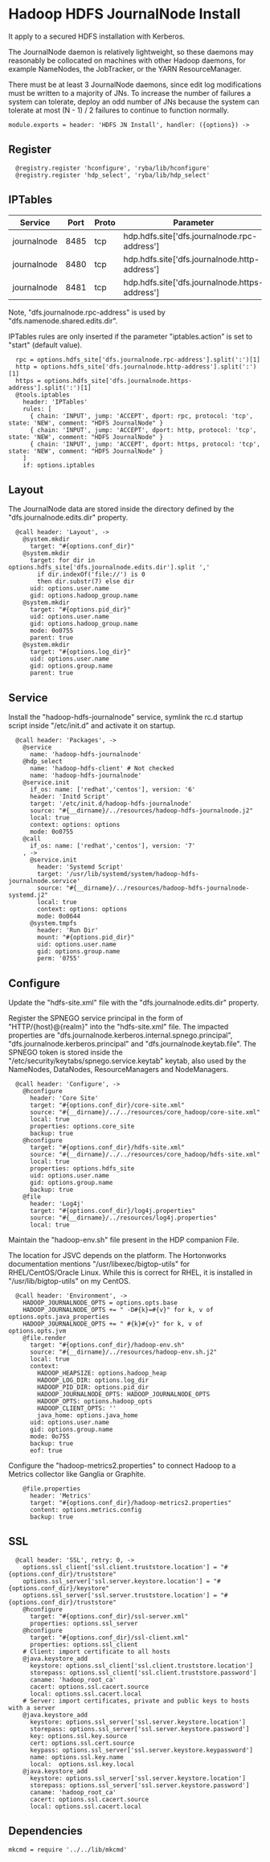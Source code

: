 # Hadoop HDFS JournalNode Install

It apply to a secured HDFS installation with Kerberos.

The JournalNode daemon is relatively lightweight, so these daemons may reasonably
be collocated on machines with other Hadoop daemons, for example NameNodes, the
JobTracker, or the YARN ResourceManager.

There must be at least 3 JournalNode daemons, since edit log modifications must
be written to a majority of JNs. To increase the number of failures a system
can tolerate, deploy an odd number of JNs because the system can tolerate at
most (N - 1) / 2 failures to continue to function normally.

    module.exports = header: 'HDFS JN Install', handler: ({options}) ->

## Register

      @registry.register 'hconfigure', 'ryba/lib/hconfigure'
      @registry.register 'hdp_select', 'ryba/lib/hdp_select'

## IPTables

| Service     | Port | Proto  | Parameter                                      |
|-------------|------|--------|------------------------------------------------|
| journalnode | 8485 | tcp    | hdp.hdfs.site['dfs.journalnode.rpc-address']   |
| journalnode | 8480 | tcp    | hdp.hdfs.site['dfs.journalnode.http-address']  |
| journalnode | 8481 | tcp    | hdp.hdfs.site['dfs.journalnode.https-address'] |

Note, "dfs.journalnode.rpc-address" is used by "dfs.namenode.shared.edits.dir".

IPTables rules are only inserted if the parameter "iptables.action" is set to
"start" (default value).

      rpc = options.hdfs_site['dfs.journalnode.rpc-address'].split(':')[1]
      http = options.hdfs_site['dfs.journalnode.http-address'].split(':')[1]
      https = options.hdfs_site['dfs.journalnode.https-address'].split(':')[1]
      @tools.iptables
        header: 'IPTables'
        rules: [
          { chain: 'INPUT', jump: 'ACCEPT', dport: rpc, protocol: 'tcp', state: 'NEW', comment: "HDFS JournalNode" }
          { chain: 'INPUT', jump: 'ACCEPT', dport: http, protocol: 'tcp', state: 'NEW', comment: "HDFS JournalNode" }
          { chain: 'INPUT', jump: 'ACCEPT', dport: https, protocol: 'tcp', state: 'NEW', comment: "HDFS JournalNode" }
        ]
        if: options.iptables

## Layout

The JournalNode data are stored inside the directory defined by the
"dfs.journalnode.edits.dir" property.

      @call header: 'Layout', ->
        @system.mkdir
          target: "#{options.conf_dir}"
        @system.mkdir
          target: for dir in options.hdfs_site['dfs.journalnode.edits.dir'].split ','
            if dir.indexOf('file://') is 0
            then dir.substr(7) else dir
          uid: options.user.name
          gid: options.hadoop_group.name
        @system.mkdir
          target: "#{options.pid_dir}"
          uid: options.user.name
          gid: options.hadoop_group.name
          mode: 0o0755
          parent: true
        @system.mkdir
          target: "#{options.log_dir}"
          uid: options.user.name
          gid: options.group.name
          parent: true

## Service

Install the "hadoop-hdfs-journalnode" service, symlink the rc.d startup script
inside "/etc/init.d" and activate it on startup.

      @call header: 'Packages', ->
        @service
          name: 'hadoop-hdfs-journalnode'
        @hdp_select
          name: 'hadoop-hdfs-client' # Not checked
          name: 'hadoop-hdfs-journalnode'
        @service.init
          if_os: name: ['redhat','centos'], version: '6'
          header: 'Initd Script'
          target: '/etc/init.d/hadoop-hdfs-journalnode'
          source: "#{__dirname}/../resources/hadoop-hdfs-journalnode.j2"
          local: true
          context: options: options
          mode: 0o0755
        @call
          if_os: name: ['redhat','centos'], version: '7'
        , ->
          @service.init
            header: 'Systemd Script'
            target: '/usr/lib/systemd/system/hadoop-hdfs-journalnode.service'
            source: "#{__dirname}/../resources/hadoop-hdfs-journalnode-systemd.j2"
            local: true
            context: options: options
            mode: 0o0644
          @system.tmpfs
            header: 'Run Dir'
            mount: "#{options.pid_dir}"
            uid: options.user.name
            gid: options.group.name
            perm: '0755'

## Configure

Update the "hdfs-site.xml" file with the "dfs.journalnode.edits.dir" property.

Register the SPNEGO service principal in the form of "HTTP/{host}@{realm}" into
the "hdfs-site.xml" file. The impacted properties are
"dfs.journalnode.kerberos.internal.spnego.principal",
"dfs.journalnode.kerberos.principal" and "dfs.journalnode.keytab.file". The
SPNEGO token is stored inside the "/etc/security/keytabs/spnego.service.keytab"
keytab, also used by the NameNodes, DataNodes, ResourceManagers and
NodeManagers.

      @call header: 'Configure', ->
        @hconfigure
          header: 'Core Site'
          target: "#{options.conf_dir}/core-site.xml"
          source: "#{__dirname}/../../resources/core_hadoop/core-site.xml"
          local: true
          properties: options.core_site
          backup: true
        @hconfigure
          target: "#{options.conf_dir}/hdfs-site.xml"
          source: "#{__dirname}/../../resources/core_hadoop/hdfs-site.xml"
          local: true
          properties: options.hdfs_site
          uid: options.user.name
          gid: options.group.name
          backup: true
        @file
          header: 'Log4j'
          target: "#{options.conf_dir}/log4j.properties"
          source: "#{__dirname}/../resources/log4j.properties"
          local: true

Maintain the "hadoop-env.sh" file present in the HDP companion File.

The location for JSVC depends on the platform. The Hortonworks documentation
mentions "/usr/libexec/bigtop-utils" for RHEL/CentOS/Oracle Linux. While this is
correct for RHEL, it is installed in "/usr/lib/bigtop-utils" on my CentOS.

      @call header: 'Environment', ->
        HADOOP_JOURNALNODE_OPTS = options.opts.base
        HADOOP_JOURNALNODE_OPTS += " -D#{k}=#{v}" for k, v of options.opts.java_properties
        HADOOP_JOURNALNODE_OPTS += " #{k}#{v}" for k, v of options.opts.jvm
        @file.render
          target: "#{options.conf_dir}/hadoop-env.sh"
          source: "#{__dirname}/../resources/hadoop-env.sh.j2"
          local: true
          context:
            HADOOP_HEAPSIZE: options.hadoop_heap
            HADOOP_LOG_DIR: options.log_dir
            HADOOP_PID_DIR: options.pid_dir
            HADOOP_JOURNALNODE_OPTS: HADOOP_JOURNALNODE_OPTS
            HADOOP_OPTS: options.hadoop_opts
            HADOOP_CLIENT_OPTS: ''
            java_home: options.java_home
          uid: options.user.name
          gid: options.group.name
          mode: 0o755
          backup: true
          eof: true
        

Configure the "hadoop-metrics2.properties" to connect Hadoop to a Metrics collector like Ganglia or Graphite.

        @file.properties
          header: 'Metrics'
          target: "#{options.conf_dir}/hadoop-metrics2.properties"
          content: options.metrics.config
          backup: true

## SSL

      @call header: 'SSL', retry: 0, ->
        options.ssl_client['ssl.client.truststore.location'] = "#{options.conf_dir}/truststore"
        options.ssl_server['ssl.server.keystore.location'] = "#{options.conf_dir}/keystore"
        options.ssl_server['ssl.server.truststore.location'] = "#{options.conf_dir}/truststore"
        @hconfigure
          target: "#{options.conf_dir}/ssl-server.xml"
          properties: options.ssl_server
        @hconfigure
          target: "#{options.conf_dir}/ssl-client.xml"
          properties: options.ssl_client
        # Client: import certificate to all hosts
        @java.keystore_add
          keystore: options.ssl_client['ssl.client.truststore.location']
          storepass: options.ssl_client['ssl.client.truststore.password']
          caname: 'hadoop_root_ca'
          cacert: options.ssl.cacert.source
          local: options.ssl.cacert.local
        # Server: import certificates, private and public keys to hosts with a server
        @java.keystore_add
          keystore: options.ssl_server['ssl.server.keystore.location']
          storepass: options.ssl_server['ssl.server.keystore.password']
          key: options.ssl.key.source
          cert: options.ssl.cert.source
          keypass: options.ssl_server['ssl.server.keystore.keypassword']
          name: options.ssl.key.name
          local:  options.ssl.key.local
        @java.keystore_add
          keystore: options.ssl_server['ssl.server.keystore.location']
          storepass: options.ssl_server['ssl.server.keystore.password']
          caname: 'hadoop_root_ca'
          cacert: options.ssl.cacert.source
          local: options.ssl.cacert.local

## Dependencies

    mkcmd = require '../../lib/mkcmd'

